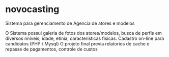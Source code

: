 # novocasting
Sistema para gerenciamento de Agencia de atores e modelos

O Sistema possui galeria de fotos dos atores/modelos, busca de perfis em diversos nníveis; idade, etinia, caracteristicas fisicas.
Cadastro on-line para candidatos (PHP / Mysql)
O projeto final previa relatorios de cache e repasse de pagamentos, controle de custos 
